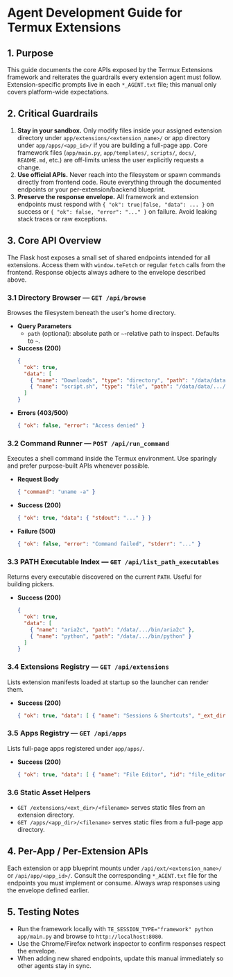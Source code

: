 # Agent Development Guide for Termux Extensions

## 1. Purpose

This guide documents the core APIs exposed by the Termux Extensions framework and reiterates the guardrails every extension agent must follow. Extension-specific prompts live in each `*_AGENT.txt` file; this manual only covers platform-wide expectations.

## 2. Critical Guardrails

1. **Stay in your sandbox.** Only modify files inside your assigned extension directory under `app/extensions/<extension_name>/` or app directory under `app/apps/<app_id>/` if you are building a full-page app. Core framework files (`app/main.py`, `app/templates/`, `scripts/`, `docs/`, `README.md`, etc.) are off-limits unless the user explicitly requests a change.
2. **Use official APIs.** Never reach into the filesystem or spawn commands directly from frontend code. Route everything through the documented endpoints or your per-extension/backend blueprint.
3. **Preserve the response envelope.** All framework and extension endpoints must respond with `{ "ok": true|false, "data": ... }` on success or `{ "ok": false, "error": "..." }` on failure. Avoid leaking stack traces or raw exceptions.

## 3. Core API Overview

The Flask host exposes a small set of shared endpoints intended for all extensions. Access them with `window.teFetch` or regular `fetch` calls from the frontend. Response objects always adhere to the envelope described above.

### 3.1 Directory Browser — `GET /api/browse`
Browses the filesystem beneath the user's home directory.

- **Query Parameters**
  - `path` (optional): absolute path or `~`-relative path to inspect. Defaults to `~`.
- **Success (200)**
  ```json
  {
    "ok": true,
    "data": [
      { "name": "Downloads", "type": "directory", "path": "/data/data/.../Downloads" },
      { "name": "script.sh", "type": "file", "path": "/data/data/.../script.sh" }
    ]
  }
  ```
- **Errors (403/500)**
  ```json
  { "ok": false, "error": "Access denied" }
  ```

### 3.2 Command Runner — `POST /api/run_command`
Executes a shell command inside the Termux environment. Use sparingly and prefer purpose-built APIs whenever possible.

- **Request Body**
  ```json
  { "command": "uname -a" }
  ```
- **Success (200)**
  ```json
  { "ok": true, "data": { "stdout": "..." } }
  ```
- **Failure (500)**
  ```json
  { "ok": false, "error": "Command failed", "stderr": "..." }
  ```

### 3.3 PATH Executable Index — `GET /api/list_path_executables`
Returns every executable discovered on the current `PATH`. Useful for building pickers.

- **Success (200)**
  ```json
  {
    "ok": true,
    "data": [
      { "name": "aria2c", "path": "/data/.../bin/aria2c" },
      { "name": "python", "path": "/data/.../bin/python" }
    ]
  }
  ```

### 3.4 Extensions Registry — `GET /api/extensions`
Lists extension manifests loaded at startup so the launcher can render them.

- **Success (200)**
  ```json
  { "ok": true, "data": [ { "name": "Sessions & Shortcuts", "_ext_dir": "sessions_and_shortcuts", ... } ] }
  ```

### 3.5 Apps Registry — `GET /api/apps`
Lists full-page apps registered under `app/apps/`.

- **Success (200)**
  ```json
  { "ok": true, "data": [ { "name": "File Editor", "id": "file_editor", ... } ] }
  ```

### 3.6 Static Asset Helpers
- `GET /extensions/<ext_dir>/<filename>` serves static files from an extension directory.
- `GET /apps/<app_dir>/<filename>` serves static files from a full-page app directory.

## 4. Per-App / Per-Extension APIs

Each extension or app blueprint mounts under `/api/ext/<extension_name>/` or `/api/app/<app_id>/`. Consult the corresponding `*_AGENT.txt` file for the endpoints you must implement or consume. Always wrap responses using the envelope defined earlier.

## 5. Testing Notes

- Run the framework locally with `TE_SESSION_TYPE="framework" python app/main.py` and browse to `http://localhost:8080`.
- Use the Chrome/Firefox network inspector to confirm responses respect the envelope.
- When adding new shared endpoints, update this manual immediately so other agents stay in sync.
